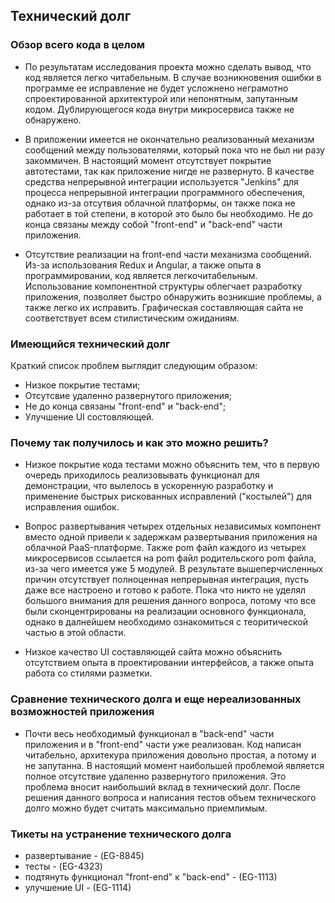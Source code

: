 ## Технический долг

### Обзор всего кода в целом
- По результатам исследования проекта можно сделать вывод, что код является легко
читабельным. В случае возникновения ошибки в программе ее исправление не будет
усложнено неграмотно спроектированной архитектурой или непонятным, запутанным кодом.
Дублирующегося кода внутри микросервиса также не обнаружено.

- В приложении имеется не окончательно реализованный механизм сообщений между
пользователями, который пока что не был ни разу закоммичен. В настоящий момент отсутствует покрытие автотестами, так как приложение нигде не развернуто. В качестве средства непрерывной интеграции
используется "Jenkins" для процесса непрерывной интеграции программного обеспечения, однако из-за отсутвия облачной платформы, он также пока не работает в той степени, в которой это было бы необходимо. Не до конца связаны
между собой "front-end" и "back-end" части приложения.

- Отсутствие реализации на front-end части механизма сообщений. Из-за использования Redux и Angular, а также опыта в программировании, код является легкочитабельным. Использование компонентной структуры облегчает разработку приложения, позволяет быстро обнаружить возникшие проблемы, а также легко их исправить. Графическая составляющая сайта не соответствует всем стилистическим ожиданиям.

### Имеющийся технический долг
Краткий список проблем выглядит следующим образом:
- Низкое покрытие тестами;
- Отсутсвие удаленно развернутого приложения;
- Не до конца связаны "front-end" и "back-end";
- Улучшение UI состовляющей.

### Почему так получилось и как это можно решить?
- Низкое покрытие кода тестами можно объяснить тем, что  в первую очередь приходилось реализовывать функционал для демонстрации, что вылелось в ускоренную разработку и применение быстрых рискованных исправлений ("костылей") для исправления ошибок.

- Вопрос развертывания четырех отдельных независимых компонент вместо
одной привели к задержкам развертывания приложения на облачной PaaS-платформе. Также pom файл каждого из четырех микросервисов
ссылается на pom файл родительского pom файла, из-за чего имеется уже 5 модулей.
В результате вышеперчисленных причин отсутствует полноценная непрерывная интеграция,
пусть даже все настроено и готово к работе. Пока что никто не уделял большого внимания
для решения данного вопроса, потому что все были сконцентрированы на реализации
основного функционала, однако в далнейшем необходимо ознакомиться с теоритической
частью в этой области.

- Низкое качество UI составляющей сайта можно объяснить отсутствием опыта в проектировании интерфейсов, а также опыта работа со стилями  разметки.

### Cравнение технического долга и еще нереализованных возможностей приложения
- Почти весь необходимый функционал в "back-end" части приложения и в "front-end" части уже реализован. Код написан читабельно,
архитекура приложения довольно простая, а потому и не запутанна. В настоящий момент
наибольшей проблемой является полное отсутствие удаленно развернутого приложения.
Это проблема вносит наибольший вклад в технический долг. После решения данного
вопроса и написания тестов объем технического долго можно будет считать максимально приемлимым.

### Тикеты на устранение технического долга
- развертывание - (EG-8845)
- тесты - (EG-4323)
- подтянуть функционал "front-end" к "back-end" - (EG-1113)
- улучшение UI - (EG-1114)
